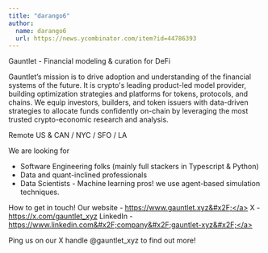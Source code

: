 ```yaml
---
title: "darango6"
author:
  name: darango6
  url: https://news.ycombinator.com/item?id=44786393
---
```


<JobNavigation />

Gauntlet - Financial modeling &amp; curation for DeFi

Gauntlet’s mission is to drive adoption and understanding of the financial systems of the future. It is crypto&#x27;s leading product-led model provider, building optimization strategies and platforms for tokens, protocols, and chains. We equip investors, builders, and token issuers with data-driven strategies to allocate funds confidently on-chain by leveraging the most trusted crypto-economic research and analysis.

Remote US &amp; CAN &#x2F; NYC &#x2F; SFO &#x2F; LA

We are looking for 
- Software Engineering folks (mainly full stackers in Typescript &amp; Python) 
- Data and quant-inclined professionals
- Data Scientists - Machine learning pros! we use agent-based simulation techniques.

How to get in touch!
Our website - <a href="https:&#x2F;&#x2F;www.gauntlet.xyz&#x2F;" rel="nofollow">https:&#x2F;&#x2F;www.gauntlet.xyz&#x2F;</a> 
X - <a href="https:&#x2F;&#x2F;x.com&#x2F;gauntlet_xyz" rel="nofollow">https:&#x2F;&#x2F;x.com&#x2F;gauntlet_xyz</a> 
LinkedIn - <a href="https:&#x2F;&#x2F;www.linkedin.com&#x2F;company&#x2F;gauntlet-xyz&#x2F;" rel="nofollow">https:&#x2F;&#x2F;www.linkedin.com&#x2F;company&#x2F;gauntlet-xyz&#x2F;</a>

Ping us on our X handle @gauntlet_xyz to find out more!
<JobApplication />
